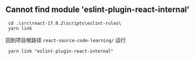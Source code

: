 ## Cannot find module 'eslint-plugin-react-internal'
```shell
 cd .\src\react-17.0.2\scripts\eslint-rules\
 yarn link
```
回到项目根路径 `react-source-code-learning/` 运行

```shell
 yarn link "eslint-plugin-react-internal"
```
